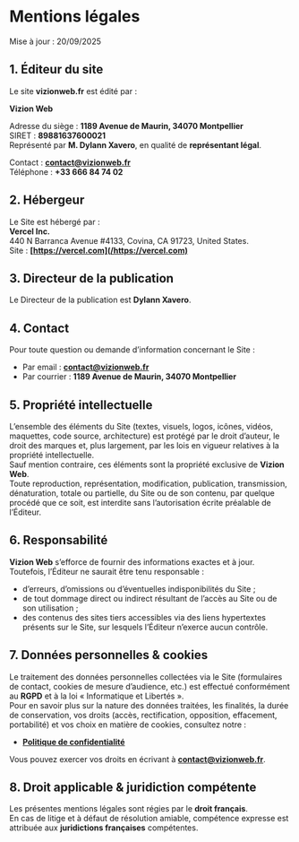 # Mentions légales

<p className="text-gray-dark text-center">Mise à jour : 20/09/2025</p>

## 1. Éditeur du site

Le site **vizionweb.fr** est édité par :

**Vizion Web**

Adresse du siège : **1189 Avenue de Maurin, 34070 Montpellier**  
SIRET : **89881637600021**  
Représenté par **M. Dylann Xavero**, en qualité de **représentant légal**.

Contact : **contact@vizionweb.fr**  
Téléphone : **+33 666 84 74 02**

## 2. Hébergeur

Le Site est hébergé par :  
**Vercel Inc.**  
440 N Barranca Avenue #4133, Covina, CA 91723, United States.  
Site : **[https://vercel.com](/https://vercel.com)**

## 3. Directeur de la publication

Le Directeur de la publication est **Dylann Xavero**.

## 4. Contact

Pour toute question ou demande d’information concernant le Site :

- Par email : **contact@vizionweb.fr**
- Par courrier : **1189 Avenue de Maurin, 34070 Montpellier**

## 5. Propriété intellectuelle

L’ensemble des éléments du Site (textes, visuels, logos, icônes, vidéos, maquettes, code source, architecture) est protégé par le droit d’auteur, le droit des marques et, plus largement, par les lois en vigueur relatives à la propriété intellectuelle.  
Sauf mention contraire, ces éléments sont la propriété exclusive de **Vizion Web**.  
Toute reproduction, représentation, modification, publication, transmission, dénaturation, totale ou partielle, du Site ou de son contenu, par quelque procédé que ce soit, est interdite sans l’autorisation écrite préalable de l’Éditeur.

## 6. Responsabilité

**Vizion Web** s’efforce de fournir des informations exactes et à jour. Toutefois, l’Éditeur ne saurait être tenu responsable :

- d’erreurs, d’omissions ou d’éventuelles indisponibilités du Site ;
- de tout dommage direct ou indirect résultant de l’accès au Site ou de son utilisation ;
- des contenus des sites tiers accessibles via des liens hypertextes présents sur le Site, sur lesquels l’Éditeur n’exerce aucun contrôle.

## 7. Données personnelles & cookies

Le traitement des données personnelles collectées via le Site (formulaires de contact, cookies de mesure d’audience, etc.) est effectué conformément au **RGPD** et à la loi « Informatique et Libertés ».  
Pour en savoir plus sur la nature des données traitées, les finalités, la durée de conservation, vos droits (accès, rectification, opposition, effacement, portabilité) et vos choix en matière de cookies, consultez notre :

- **[Politique de confidentialité](/politique-de-confidentialite)**

Vous pouvez exercer vos droits en écrivant à **contact@vizionweb.fr**.

## 8. Droit applicable & juridiction compétente

Les présentes mentions légales sont régies par le **droit français**.  
En cas de litige et à défaut de résolution amiable, compétence expresse est attribuée aux **juridictions françaises** compétentes.
